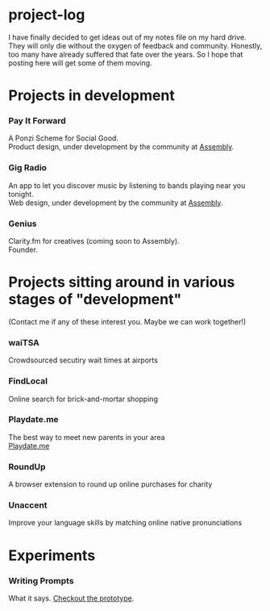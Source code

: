 project-log
===========

I have finally decided to get ideas out of my notes file on my hard drive.
They will only die without the oxygen of feedback and community.
Honestly, too many have already suffered that fate over the years.
So I hope that posting here will get some of them moving.

# Projects in development

### Pay It Forward

A Ponzi Scheme for Social Good.  
Product design, under development by the community at [Assembly](http://assembly.com/pay-it-forward).

### Gig Radio

An app to let you discover music by listening to bands playing near you tonight.  
Web design, under development by the community at [Assembly](http://assembly.com/gig-radio).

### Genius

Clarity.fm for creatives (coming soon to Assembly).  
Founder.


# Projects sitting around in various stages of "development"
(Contact me if any of these interest you. Maybe we can work together!)

### waiTSA

Crowdsourced secutiry wait times at airports

### FindLocal

Online search for brick-and-mortar shopping

### Playdate.me

The best way to meet new parents in your area  
[Playdate.me](http://signup.playdate.me)

### RoundUp

A browser extension to round up online purchases for charity

### Unaccent

Improve your language skills by matching online native pronunciations

# Experiments

### Writing Prompts

What it says. [Checkout the prototype](http://jonathanarcher.co/things/writingprompts/).
